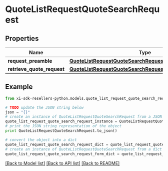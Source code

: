 # QuoteListRequestQuoteSearchRequest


## Properties

Name | Type | Description | Notes
------------ | ------------- | ------------- | -------------
**request_preamble** | [**QuoteListRequestQuoteSearchRequestRequestPreamble**](QuoteListRequestQuoteSearchRequestRequestPreamble.md) |  | [optional] 
**retrieve_quote_request** | [**QuoteListRequestQuoteSearchRequestRetrieveQuoteRequest**](QuoteListRequestQuoteSearchRequestRetrieveQuoteRequest.md) |  | [optional] 

## Example

```python
from xi-sdk-resellers-python.models.quote_list_request_quote_search_request import QuoteListRequestQuoteSearchRequest

# TODO update the JSON string below
json = "{}"
# create an instance of QuoteListRequestQuoteSearchRequest from a JSON string
quote_list_request_quote_search_request_instance = QuoteListRequestQuoteSearchRequest.from_json(json)
# print the JSON string representation of the object
print QuoteListRequestQuoteSearchRequest.to_json()

# convert the object into a dict
quote_list_request_quote_search_request_dict = quote_list_request_quote_search_request_instance.to_dict()
# create an instance of QuoteListRequestQuoteSearchRequest from a dict
quote_list_request_quote_search_request_form_dict = quote_list_request_quote_search_request.from_dict(quote_list_request_quote_search_request_dict)
```
[[Back to Model list]](../README.md#documentation-for-models) [[Back to API list]](../README.md#documentation-for-api-endpoints) [[Back to README]](../README.md)


